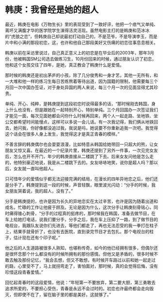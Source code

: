 # 韩庚：我曾经是她的超人

最近，韩庚在电影《万物生长》里的表现受到了一致好评，他把一个痞气又单纯、蔫坏又满腹才华的医学院学生演得活灵活现。虽然电影主打的是韩庚和范冰冰的“虎狼之恋”，但韩庚自己却说最初打动自己的，不是范爷，不是导演李玉，而是片中和小满的那段初恋，这，也许和他自己那段美好又伤痛的初恋往事息息相关。 

韩庚以前在采访里说过，自己真正意义上的初恋是在毕业后的2003年，那年3月份，他被韩国SM公司选去做练习生，10月份回来的时候，通过朋友认识了初恋，他和这个女孩交往了四年，是她，真正教会了韩庚什么是爱情。 

那时候的韩庚还是初出茅庐的小孩，除了几分俊秀和一身才艺，其他一无所有，和一大堆和他一样的练习生每日苦练熬着等待出道，因为国籍的限制，他需要每三个月回一次中国办签证，对于身处异国的两人来说，每三个月一次的见面显得尤其珍贵。 

单纯、开心、纯粹，是韩庚提到这段初恋时说得最多的话，“那时候刚去韩国，身上什么也没有，但是跟她在一起特别开心，特别单纯。三个月回国办一次签证我们才能见一面，每次见面她都会问你什么时候再回来，两个人一起走路、坐地铁、坐公交都希望时间能慢点，这样可以多说一会儿话。有一次我记得，我们俩从地铁回去，她问我，你好像都没追过我，我说是吗，她说要不你重新追我一次吧。我觉得这个话会在很多人身上发生，我觉得这才是真正青春的模样。” 

不善言辞的韩庚偶尔也会耍耍浪漫，比如特意从韩国给她带回一只超大的熊，让女朋友又惊又喜。在最近的一个纪录片里，韩庚还提到了另外一件事，一次见完女友后，怎么也开不开门，年少的韩庚直接从二楼跳了下去。后来女友问他是怎么走的，他特别豪迈地说，我是从二楼跳下去的。女友哧哧地笑，说你是超人吗？那以后，女友就一直叫他超人。 

只可惜年少的爱情似乎都无法迎接完满的结局，在漫长的四年异地恋之后，他们还是分手了，韩庚提到这一段的时候，声音轻飘，眼里波光闪动：“分手的时候，我女朋友哭着说，我的超人，没有了。” 

分手是韩庚提的，也许是因为长久的异地恋实在太过辛苦，也许是因为随着出道和成名，忙碌的工作让他疲于顾及。无论是因为什么，这次分手让韩庚刻骨铭心，同时痛得锥心刺骨，“分手的过程真的挺疼的，那时候我在韩国，准备去做节目，在车上给她打电话，说我们要分手，分手之后，我在车上压抑了一路，到了做节目的电视台，我跟队友说你们先进去，等他们都走了，再也无法忍受的我一拳打在柱子上，结果手就骨折了，也没有去医院，直到录完节目才去包扎。那个电视台的柱子，估计现在还有个印子呢。” 

他之后的人生道路被很多人熟知，也堪称传奇，如今的他已经拥有很多，但偶尔还是很怀念那个什么都没有的时候所拥有的那份感情。但他又是矛盾的，很多时候不敢去触及那份记忆，“我会去想，但又不敢想，有时候开车路过以前和她一起走过的路，心里受不了，马上就拐弯走了，害怕面对，那时候，真的会觉得后悔，没有珍惜这段青春爱情。” 

回忆起青春时的这段爱情，他说：“年轻第一不要放弃，第二要大胆，第三勇敢去追求所爱的，不要担心受伤，青春是永远不会过时的。初恋也许最终都会走向毁灭，但即使不在了，留在脑子里的都是美好。这就够了。”
